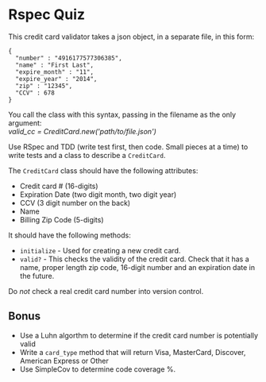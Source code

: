 # Rspec Quiz

This credit card validator takes a json object, in a separate file, in this form: 
<pre><code>{
  "number" : "4916177577306385", 
  "name" : "First Last",
  "expire_month" : "11",
  "expire_year" : "2014",
  "zip" : "12345",
  "CCV" : 678
}</code></pre>

You call the class with this syntax, passing in the filename as the only argument:<br/>
*valid_cc = CreditCard.new('path/to/file.json')*

Use RSpec and TDD (write test first, then code. Small pieces at a time) to write tests and a class to describe a `CreditCard`. 

The `CreditCard` class should have the following attributes:

- Credit card # (16-digits)
- Expiration Date (two digit month, two digit year)
- CCV (3 digit number on the back)
- Name
- Billing Zip Code (5-digits)

It should have the following methods: 

- `initialize` - Used for creating a new credit card. 
- `valid?` - This checks the validity of the credit card. Check that it has a name, proper length zip code, 16-digit number and an expiration date in the future. 

Do *not* check a real credit card number into version control.

## Bonus

- Use a Luhn algorthm to determine if the credit card number is potentially valid
- Write a `card_type` method that will return Visa, MasterCard, Discover, American Express or Other
- Use SimpleCov to determine code coverage %.
